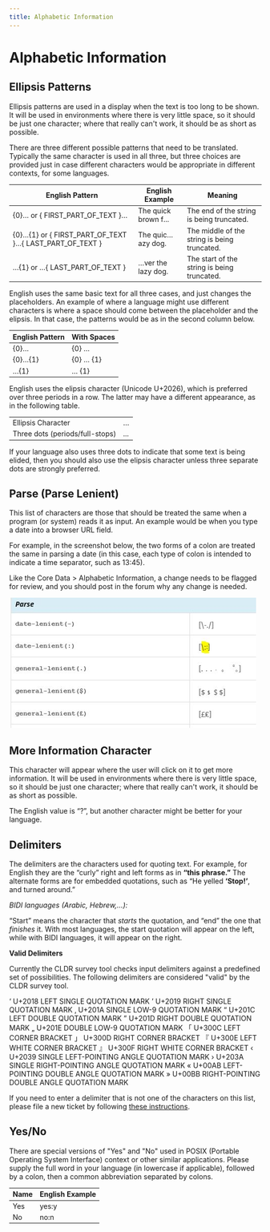 ```yaml
---
title: Alphabetic Information
---
```


# Alphabetic Information

## Ellipsis Patterns

Ellipsis patterns are used in a display when the text is too long to be shown. It will be used in environments where there is very little space, so it should be just one character; where that really can't work, it should be as short as possible.

There are three different possible patterns that need to be translated. Typically the same character is used in all three, but three choices are provided just in case different characters would be appropriate in different contexts, for some languages.

| English Pattern | English Example | Meaning |
|---|---|---|
| {0}… or { FIRST_PART_OF_TEXT }… | The quick brown f... | The end of the string is being truncated. |
| {0}…{1} or { FIRST_PART_OF_TEXT }…{ LAST_PART_OF_TEXT } | The quic…azy dog. | The middle of the string is being truncated. |
| …{1} or …{ LAST_PART_OF_TEXT } | …ver the lazy dog. | The start of the string is being truncated. |

English uses the same basic text for all three cases, and just changes the placeholders. An example of where a language might use different characters is where a space should come between the placeholder and the elipsis. In that case, the patterns would be as in the second column below.

| English Pattern | With Spaces |
|---|---|
| {0}… | {0} … |
| {0}…{1} | {0} … {1} |
| …{1} | … {1} |

English uses the elipsis character (Unicode U+2026), which is preferred over three periods in a row. The latter may have a different appearance, as in the following table.

|   |   |
|---|---|
| Ellipsis Character | … |
| Three dots (periods/full-stops) | ... |

If your language also uses three dots to indicate that some text is being elided, then you should also use the elipsis character unless three separate dots are strongly preferred.

## Parse (Parse Lenient)

This list of characters are those that should be treated the same when a program (or system) reads it as input. An example would be when you type a date into a browser URL field.

For example, in the screenshot below, the two forms of a colon are treated the same in parsing a date (in this case, each type of colon is intended to indicate a time separator, such as 13:45).

Like the Core Data > Alphabetic Information, a change needs to be flagged for review, and you should post in the forum why any change is needed.

![image](../../images/core-data/ST-parselinientdate.JPG)

## More Information Character

This character will appear where the user will click on it to get more information. It will be used in environments where there is very little space, so it should be just one character; where that really can't work, it should be as short as possible.

The English value is “?”, but another character might be better for your language.

## Delimiters

The delimiters are the characters used for quoting text. For example, for English they are the “curly” right and left forms as in **“this phrase.”** The alternate forms are for embedded quotations, such as “He yelled **‘Stop!’**, and turned around.”

*BIDI languages (Arabic, Hebrew,…):*

“Start” means the character that *starts* the quotation, and “end” the one that *finishes* it. With most languages, the start quotation will appear on the left, while with BIDI languages, it will appear on the right.

**Valid Delimiters**

Currently the CLDR survey tool checks input delimiters against a predefined set of possibilities. The following delimiters are considered "valid" by the CLDR survey tool.

‘  U+2018 LEFT SINGLE QUOTATION MARK ’  U+2019 RIGHT SINGLE QUOTATION MARK ‚  U+201A SINGLE LOW-9 QUOTATION MARK “  U+201C LEFT DOUBLE QUOTATION MARK ”  U+201D RIGHT DOUBLE QUOTATION MARK „  U+201E DOUBLE LOW-9 QUOTATION MARK 「  U+300C LEFT CORNER BRACKET 」  U+300D RIGHT CORNER BRACKET 『  U+300E LEFT WHITE CORNER BRACKET 』  U+300F RIGHT WHITE CORNER BRACKET ‹  U+2039 SINGLE LEFT-POINTING ANGLE QUOTATION MARK ›  U+203A SINGLE RIGHT-POINTING ANGLE QUOTATION MARK «  U+00AB LEFT-POINTING DOUBLE ANGLE QUOTATION MARK »  U+00BB RIGHT-POINTING DOUBLE ANGLE QUOTATION MARK

If you need to enter a delimiter that is not one of the characters on this list, please file a new ticket by following [these instructions](https://cldr.unicode.org/index/bug-reports).

## Yes/No

There are special versions of "Yes" and "No" used in POSIX (Portable Operating System Interface) context or other similar applications. Please supply the full word in your language (in lowercase if applicable), followed by a colon, then a common abbreviation separated by colons.

| Name | English Example |
|---|---|
| Yes | yes:y |
| No | no:n |


